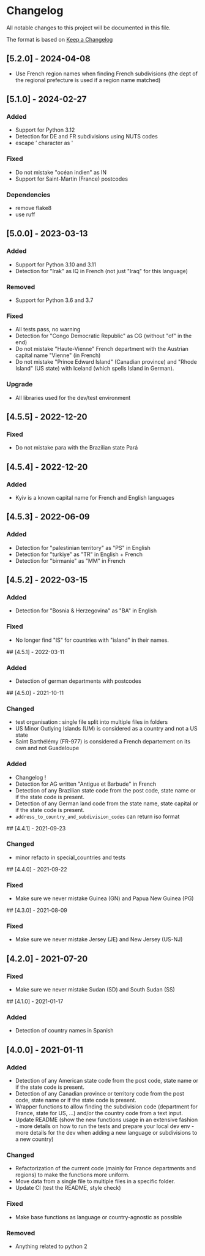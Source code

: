# Changelog
All notable changes to this project will be documented in this file.

The format is based on [Keep a Changelog](https://keepachangelog.com/en/1.0.0/)

## [5.2.0] - 2024-04-08

- Use French region names when finding French subdivisions
  (the dept of the regional prefecture is used if a region name matched)

## [5.1.0] - 2024-02-27

### Added

- Support for Python 3.12
- Detection for DE and FR subdivisions using NUTS codes
- escape ’ character as '

### Fixed

- Do not mistake "océan indien" as IN
- Support for Saint-Martin (France) postcodes

### Dependencies

- remove flake8
- use ruff

## [5.0.0] - 2023-03-13

### Added

- Support for Python 3.10 and 3.11
- Detection for "Irak" as IQ in French (not just "Iraq" for this language)

### Removed

- Support for Python 3.6 and 3.7

### Fixed

- All tests pass, no warning
- Detection for "Congo Democratic Republic" as CG (without "of" in the end)
- Do not mistake "Haute-Vienne" French department with the Austrian capital name "Vienne" (in French)
- Do not mistake "Prince Edward Island" (Canadian province) and "Rhode Island" (US state)
  with Iceland (which spells Island in German).

### Upgrade

- All libraries used for the dev/test environment

## [4.5.5] - 2022-12-20

### Fixed

- Do not mistake para with the Brazilian state Pará

## [4.5.4] - 2022-12-20

### Added

- Kyiv is a known capital name for French and English languages

## [4.5.3] - 2022-06-09

### Added

- Detection for "palestinian territory" as "PS" in English
- Detection for "turkiye" as "TR" in English + French
- Detection for "birmanie" as "MM" in French

## [4.5.2] - 2022-03-15

### Added

- Detection for "Bosnia & Herzegovina" as "BA" in English

### Fixed

- No longer find "IS" for countries with "island" in their names.

## [4.5.1] - 2022-03-11

### Added
- Detection of german departments with postcodes


## [4.5.0] - 2021-10-11

### Changed
- test organisation : single file split into multiple files in folders
- US Minor Outlying Islands (UM) is considered as a country and not a US state
- Saint Barthélémy (FR-977) is considered a French departement on its own and not Guadeloupe

### Added
- Changelog !
- Detection for AG written "Antigue et Barbude" in French
- Detection of any Brazilian state code from the post code, state name or if the state code is present.
- Detection of any German land code from the state name, state capital or if the state code is present.
- `address_to_country_and_subdivision_codes` can return iso format


## [4.4.1] - 2021-09-23

### Changed
- minor refacto in special_countries and tests

## [4.4.0] - 2021-09-22

### Fixed
- Make sure we never mistake Guinea (GN) and Papua New Guinea (PG)

## [4.3.0] - 2021-08-09

### Fixed
- Make sure we never mistake Jersey (JE) and New Jersey (US-NJ)


## [4.2.0] - 2021-07-20

### Fixed
- Make sure we never mistake Sudan (SD) and South Sudan (SS)


## [4.1.0] - 2021-01-17

### Added
- Detection of country names in Spanish

## [4.0.0] - 2021-01-11

### Added
- Detection of any American state code from the post code, state name or if the state code is present.
- Detection of any Canadian province or territory code from the post code, state name or if the state code is present.
- Wrapper functions to allow finding the subdivision code (department for France, state for US, ...) and/or the country code from a text input.
- Update README (show the new functions usage in an extensive fashion - more details on how to run the tests and prepare your local dev env - more details for the dev when adding a new language or subdivisions to a new country)

### Changed
- Refactorization of the current code (mainly for France departments and regions) to make the functions more uniform.
- Move data from a single file to multiple files in a specific folder.
- Update CI (test the README, style check)

### Fixed
- Make base functions as language or country-agnostic as possible

### Removed
- Anything related to python 2
